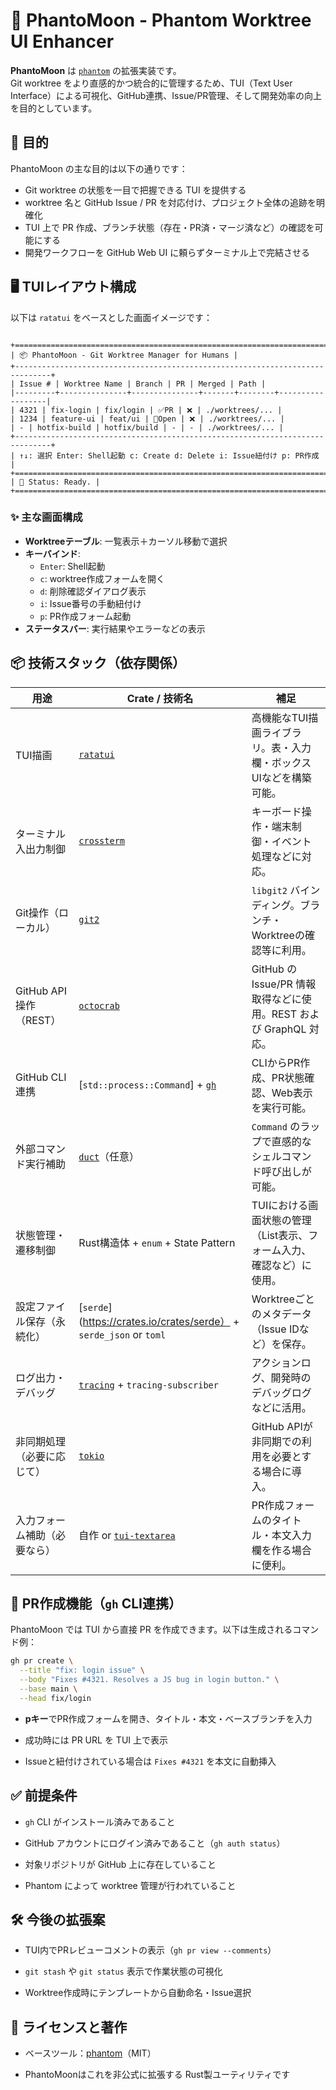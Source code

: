 
# 🌙 PhantoMoon - Phantom Worktree UI Enhancer

**PhantoMoon** は [`phantom`](https://github.com/aku11i/phantom) の拡張実装です。  
Git worktree をより直感的かつ統合的に管理するため、TUI（Text User Interface）による可視化、GitHub連携、Issue/PR管理、そして開発効率の向上を目的としています。

## 🎯 目的

PhantoMoon の主な目的は以下の通りです：

- Git worktree の状態を一目で把握できる TUI を提供する
- worktree 名と GitHub Issue / PR を対応付け、プロジェクト全体の追跡を明確化
- TUI 上で PR 作成、ブランチ状態（存在・PR済・マージ済など）の確認を可能にする
- 開発ワークフローを GitHub Web UI に頼らずターミナル上で完結させる

## 🖥️ TUIレイアウト構成

以下は `ratatui` をベースとした画面イメージです：

```

+==============================================================================+  
| 📦 PhantoMoon - Git Worktree Manager for Humans |  
+------------------------------------------------------------------------------+  
| Issue # | Worktree Name | Branch | PR | Merged | Path |  
|---------+---------------+---------------+-------+--------+------------------|  
| 4321 | fix-login | fix/login | ✅PR | ❌ | ./worktrees/... |  
| 1234 | feature-ui | feat/ui | 🔄Open | ❌ | ./worktrees/... |  
| - | hotfix-build | hotfix/build | - | - | ./worktrees/... |  
+------------------------------------------------------------------------------+  
| ↑↓: 選択 Enter: Shell起動 c: Create d: Delete i: Issue紐付け p: PR作成 |  
+==============================================================================+  
| 💬 Status: Ready. |  
+==============================================================================+

````

### ✨ 主な画面構成

- **Worktreeテーブル**: 一覧表示＋カーソル移動で選択
- **キーバインド**:
  - `Enter`: Shell起動
  - `c`: worktree作成フォームを開く
  - `d`: 削除確認ダイアログ表示
  - `i`: Issue番号の手動紐付け
  - `p`: PR作成フォーム起動
- **ステータスバー**: 実行結果やエラーなどの表示

## 📦 技術スタック（依存関係）

| 用途                          | Crate / 技術名                                      | 補足                                                                 |
|-------------------------------|-----------------------------------------------------|----------------------------------------------------------------------|
| TUI描画                       | [`ratatui`](https://crates.io/crates/ratatui)       | 高機能なTUI描画ライブラリ。表・入力欄・ボックスUIなどを構築可能。  |
| ターミナル入出力制御         | [`crossterm`](https://crates.io/crates/crossterm)   | キーボード操作・端末制御・イベント処理などに対応。                  |
| Git操作（ローカル）          | [`git2`](https://crates.io/crates/git2)             | `libgit2` バインディング。ブランチ・Worktreeの確認等に利用。        |
| GitHub API操作（REST）       | [`octocrab`](https://crates.io/crates/octocrab)     | GitHub の Issue/PR 情報取得などに使用。REST および GraphQL 対応。 |
| GitHub CLI連携               | [`std::process::Command`] + [`gh`](https://cli.github.com/) | CLIからPR作成、PR状態確認、Web表示を実行可能。                     |
| 外部コマンド実行補助         | [`duct`](https://crates.io/crates/duct)（任意）     | `Command` のラップで直感的なシェルコマンド呼び出しが可能。         |
| 状態管理・遷移制御           | Rust構造体 + `enum` + State Pattern                 | TUIにおける画面状態の管理（List表示、フォーム入力、確認など）に使用。 |
| 設定ファイル保存（永続化）   | [`serde`](https://crates.io/crates/serde） + `serde_json` or `toml` | Worktreeごとのメタデータ（Issue IDなど）を保存。              |
| ログ出力・デバッグ           | [`tracing`](https://crates.io/crates/tracing) + `tracing-subscriber` | アクションログ、開発時のデバッグログなどに活用。                   |
| 非同期処理（必要に応じて）   | [`tokio`](https://crates.io/crates/tokio)           | GitHub APIが非同期での利用を必要とする場合に導入。                 |
| 入力フォーム補助（必要なら） | 自作 or [`tui-textarea`](https://crates.io/crates/tui-textarea) | PR作成フォームのタイトル・本文入力欄を作る場合に便利。              |

## 🔄 PR作成機能（`gh` CLI連携）

PhantoMoon では TUI から直接 PR を作成できます。以下は生成されるコマンド例：

```bash
gh pr create \
  --title "fix: login issue" \
  --body "Fixes #4321. Resolves a JS bug in login button." \
  --base main \
  --head fix/login
````

- **pキー**でPR作成フォームを開き、タイトル・本文・ベースブランチを入力
    
- 成功時には PR URL を TUI 上で表示
    
- Issueと紐付けされている場合は `Fixes #4321` を本文に自動挿入
    

## ✅ 前提条件

- `gh` CLI がインストール済みであること
    
- GitHub アカウントにログイン済みであること（`gh auth status`）
    
- 対象リポジトリが GitHub 上に存在していること
    
- Phantom によって worktree 管理が行われていること
    

## 🛠️ 今後の拡張案

- TUI内でPRレビューコメントの表示（`gh pr view --comments`）
    
- `git stash` や `git status` 表示で作業状態の可視化
    
- Worktree作成時にテンプレートから自動命名・Issue選択
    

## 📝 ライセンスと著作

- ベースツール：[phantom](https://github.com/aku11i/phantom)（MIT）
    
- PhantoMoonはこれを非公式に拡張する Rust製ユーティリティです
    